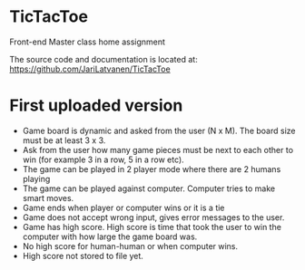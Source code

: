# TicTacToe
Front-end Master class home assignment

The source code and documentation is located at:
https://github.com/JariLatvanen/TicTacToe

# First uploaded version
- Game board is dynamic and asked from the user (N x M). The board size must be at least 3 x 3.
- Ask from the user how many game pieces must be next to each other to win (for example 3 in a row, 5 in a row etc). 
- The game can be played in 2 player mode where there are 2 humans playing
- The game can be played against computer. Computer tries to make smart moves.
- Game ends when player or computer wins or it is a tie
- Game does not accept wrong input, gives error messages to the user.
- Game has high score. High score is time that took the user to win the computer with how large the game board was.
- No high score for human-human or when computer wins.
- High score not stored to file yet.
  
  
  
